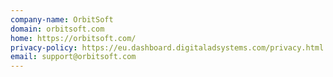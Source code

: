 ```yaml
---
company-name: OrbitSoft
domain: orbitsoft.com
home: https://orbitsoft.com/
privacy-policy: https://eu.dashboard.digitaladsystems.com/privacy.html
email: support@orbitsoft.com
---
```




